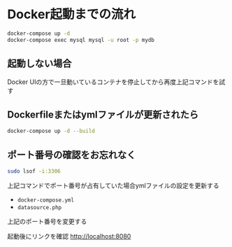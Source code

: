 # Docker起動までの流れ

```bash
docker-compose up -d
docker-compose exec mysql mysql -u root -p mydb
```

## 起動しない場合
Docker UIの方で一旦動いているコンテナを停止してから再度上記コマンドを試す

## Dockerfileまたはymlファイルが更新されたら

```bash
docker-compose up -d --build
```


## ポート番号の確認をお忘れなく
```bash
sudo lsof -i:3306
```
上記コマンドでポート番号が占有していた場合ymlファイルの設定を更新する
- `docker-compose.yml`
- `datasource.php`

上記のポート番号を変更する


起動後にリンクを確認
[http://localhost:8080](http://localhost:8080)
